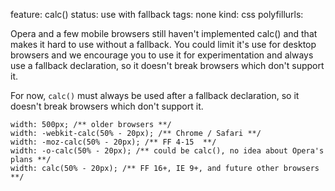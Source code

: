 feature: calc()
status: use with fallback
tags: none
kind: css
polyfillurls:

Opera and a few mobile browsers still haven't implemented calc() and that makes it hard to use without a fallback. You could limit it's use for desktop browsers and we encourage you to use it for experimentation and always use a fallback declaration, so it doesn't break browsers which don't support it.

For now, `calc()` must always be used after a fallback declaration, so it doesn't break browsers which don't support it.

    width: 500px; /** older browsers **/
    width: -webkit-calc(50% - 20px); /** Chrome / Safari **/
    width: -moz-calc(50% - 20px); /** FF 4-15  **/
    width: -o-calc(50% - 20px); /** could be calc(), no idea about Opera's plans **/
    width: calc(50% - 20px); /** FF 16+, IE 9+, and future other browsers **/
